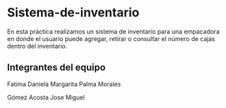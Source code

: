 # Sistema-de-inventario

En esta práctica realizamos un sistema de inventario para una empacadora en donde el usuario puede agregar, retirar o consultar el número de cajas dentro del inventario.

## Integrantes del equipo

Fatima Daniela Margarita Palma Morales

Gómez Acosta Jose Miguel
